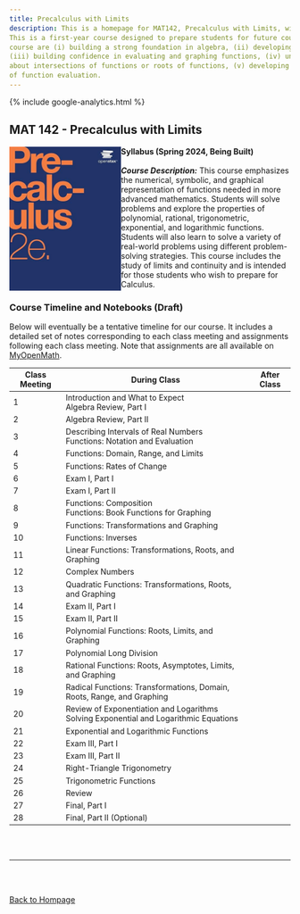 ```yaml
---
title: Precalculus with Limits
description: This is a homepage for MAT142, Precalculus with Limits, with Dr. Gilbert at Southern New Hampshire University. 
This is a first-year course designed to prepare students for future coursework in calculus. Themes running throughout the 
course are (i) building a strong foundation in algebra, (ii) developing and executing strategies for solving equations, 
(iii) building confidence in evaluating and graphing functions, (iv) understanding equations geometrically as questions 
about intersections of functions or roots of functions, (v) developing and using the notion of the limit as an extension 
of function evaluation.
---
```


{% include google-analytics.html %}

## MAT 142 - Precalculus with Limits

<img src="/SiteFiles/OpenStaxPrecalc.jpg" align="left" width=200>**Syllabus (Spring 2024, Being Built)**<br/>
<br/>
***Course Description:*** This course emphasizes the numerical, symbolic, and graphical representation of functions needed in 
more advanced mathematics. Students will solve problems and explore the properties of polynomial, rational, trigonometric, 
exponential, and logarithmic functions. Students will also learn to solve a variety of real-world problems using different 
problem-solving strategies. This course includes the study of limits and continuity and is intended for those students who 
wish to prepare for Calculus.
<br/>

### Course Timeline and Notebooks (Draft)

Below will eventually be a tentative timeline for our course. It includes a detailed set of notes corresponding to each class meeting and assignments following each class meeting. Note that assignments are all available on [MyOpenMath](https://www.myopenmath.com/).

| Class Meeting | During Class | After Class |
|---------------|--------------|-------------|
| 1 | Introduction and What to Expect <br/> Algebra Review, Part I |  |
| 2 | Algebra Review, Part II |  |
| 3 | Describing Intervals of Real Numbers <br/> Functions: Notation and Evaluation |  |
| 4 | Functions: Domain, Range, and Limits |  |
| 5 | Functions: Rates of Change |  |
| 6 | Exam I, Part I |  |
| 7 | Exam I, Part II |  |
| 8 | Functions: Composition <br/> Functions: Book Functions for Graphing |  |
| 9 | Functions: Transformations and Graphing |  |
| 10 | Functions: Inverses |  |
| 11 | Linear Functions: Transformations, Roots, and Graphing |  |
| 12 | Complex Numbers |  |
| 13 | Quadratic Functions: Transformations, Roots, and Graphing |  |
| 14 | Exam II, Part I |  |
| 15 | Exam II, Part II |  |
| 16 | Polynomial Functions: Roots, Limits, and Graphing |  |
| 17 | Polynomial Long Division |  |
| 18 | Rational Functions: Roots, Asymptotes, Limits, and Graphing |  |
| 19 | Radical Functions: Transformations, Domain, Roots, Range, and Graphing|  |
| 20 | Review of Exponentiation and Logarithms <br/> Solving Exponential and Logarithmic Equations |  |
| 21 | Exponential and Logarithmic Functions |  |
| 22 | Exam III, Part I |  |
| 23 | Exam III, Part II |  |
| 24 | Right-Triangle Trigonometry |  |
| 25 | Trigonometric Functions |  |
| 26 | Review |  |
| 27 | Final, Part I |  |
| 28 | Final, Part II (Optional) |  |

<br/>
<br/>

***

<br/>
<br/>

[Back to Hompage](https://agmath.github.io/)
